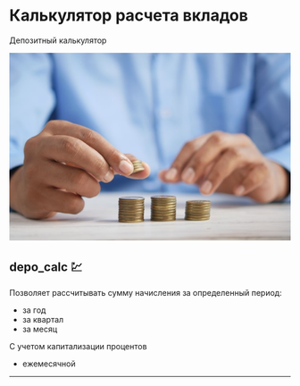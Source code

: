 # Калькулятор расчета вкладов
Депозитный калькулятор 

<kbd><img src="/image/depo.jpg" /></kbd>

## depo_calc :chart:

Позволяет рассчитывать сумму начисления за определенный период:
- за год
- за квартал
- за месяц

С учетом капитализации процентов
- ежемесячной

***